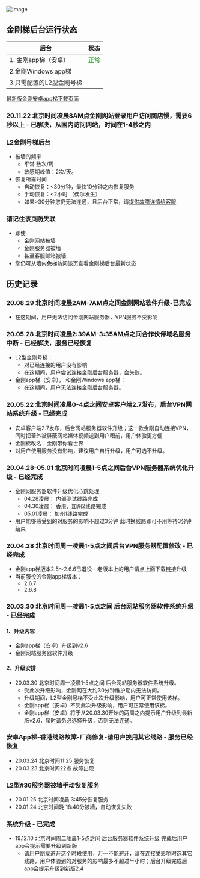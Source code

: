 ![image](l-w-s-athird.png)


## 金刚梯后台运行状态<br>  


| 后台 | 状态 | 
| ----------- | ----------- | 
| 1. 金刚app梯（安卓） | <font color="green">正常</font>| 
| 2.金刚Windows app梯| <font color="White">正常</font> | 
| 3.只需配置的L2型金刚号梯| <font color="White">正常</font> | 
 
[最新版金刚安卓app梯下载页面](https://github.com/a2zitpro/web/blob/master/%E5%BE%80%E5%90%8E%E7%BF%BB.md)

### 20.11.22 北京时间凌晨8AM点金刚网站登录用户访问商店慢，需要6秒以上 - 已解决，从国内访问网站，时间在1-4秒之内

### L2金刚号梯后台
- 被墙的频率
  - 平常 数次/周
  - 敏感期峰值：2次/天。
- 恢复所需时间
  - 自动恢复：<30分钟，最快10分钟之内恢复服务
  - 手动恢复：<2小时 （偶尔发生）
  - 如果>30分钟您仍无法连通，且后台正常，请[提供故障详情给客服](mailto:cs@a2zitpro.com) 
### 请记住该页防失联
- 即使
  - 金刚网站被墙
  - 金刚服务器被墙
  - 甚至客服邮箱被墙
- 您仍可从墙内免梯访问该页查看金刚梯后台最新状态

## 历史记录<br>  

### 20.08.29 北京时间凌晨2AM-7AM点之间金刚网站软件升级-已完成
  - 在这期间，用户无法访问金刚网站服务器，VPN服务不受影响
  
### 20.05.28 北京时间凌晨2:39AM-3:35AM点之间合作伙伴域名服务中断 - 已经解决，服务已经恢复
- L2型金刚号梯： 
  - 对已经连接的用户没有影响
  - 在这期间，用户尝试连接金刚后台服务器，会失败。
- 金刚app梯（安卓）， 和金刚Windows app梯： 
  - 在这期间，用户无法连接金刚后台服务器。

### 20.05.22 北京时间凌晨0-4点之间安卓客户端2.7发布，后台VPN网站系统升级 - 已经完成
- 安卓客户端2.7发布，后台网站服务器软件升级；这一款金刚自动连接VPN，同时把蔷外被屏蔽网站媒体视频送到用户眼前，用户体验更方便
- 金刚梯改名：金刚带你看世界
- 对用户使用服务没有影响，建议用户自行升级，用户可选不升级。

### 20.04.28-05.01 北京时间凌晨1-5点之间后台VPN服务器系统优化升级 - 已经完成
- 金刚网服务器软件升级优化心跳处理 
  - 04.28凌晨： 内部测试线路完成
  - 04.30凌晨： 香港，加州2线路完成
  - 05.01凌晨： 加州1线路完成
- 用户能够感受到的对服务的影响不超过3分钟 此时换线路即可不用等待3分钟结束

### 20.04.28 北京时间周一凌晨1-5点之间后台VPN服务器配置修改 - 已经完成
- 金刚app梯版本2.5～2.6.6已退役 - 老版本上的用户请点上面下载链接升级
- 当前服役的金刚app梯版本：
  - 2.6.7
  - 2.6.8 
  
### 20.03.30 北京时间周一凌晨1-5点之间 后台网站服务器软件系统升级 - 已经完成 
#### 1、升级内容
- 金刚app梯（安卓）升级到v2.6 
- 金刚网站服务器软件升级
#### 2、升级安排
- 20.03.30 北京时间周一凌晨1-5点之间 后台网站服务器软件系统升级。
  - 受此次升级影响，金刚网在大约30分钟维护期内无法访问。
  - 升级期间，L2型金刚号梯不受此次升级影响，用户可正常使用该梯。
  - 金刚app梯（安卓）不受此次升级影响，用户可正常使用该梯。
  - 金刚app梯（安卓）将于从20.03.30开始的两周之内提示用户升级到最新版v2.6，届时请务必选择升级，否则无法连通。

### 安卓App梯-香港线路故障-厂商修复-请用户换用其它线路 - 服务已经恢复
- 20.03.24 北京时间11:25 服务恢复
- 20.03.23 北京时间22点  故障出现 
### L2型#36服务器被墙手动恢复服务
- 20.01.25 北京时间凌晨 3:45分恢复服务
- 20.01.24 北京时间晚  18:40分被墙，自动恢复失败
  
### 系统升级 - 已完成
- 19.12.10 北京时间周二凌晨1-5点之间 后台服务器软件系统升级 完成后用户app会提示需要升级到新版
  - 请用户朋友避开这个时段使用，万一不能避开，请在连接受影响时选其它线路，用户体验到的对服务的影响最多不超过半小时；后台升级完成后app会提示升级到新版2.4

